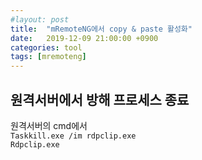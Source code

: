 ```yaml
---
#layout: post
title:  "mRemoteNG에서 copy & paste 활성화"
date:   2019-12-09 21:00:00 +0900
categories: tool
tags: [mremoteng]
---
```

## 원격서버에서 방해 프로세스 종료

원격서버의 cmd에서  
`Taskkill.exe /im rdpclip.exe`  
`Rdpclip.exe`
